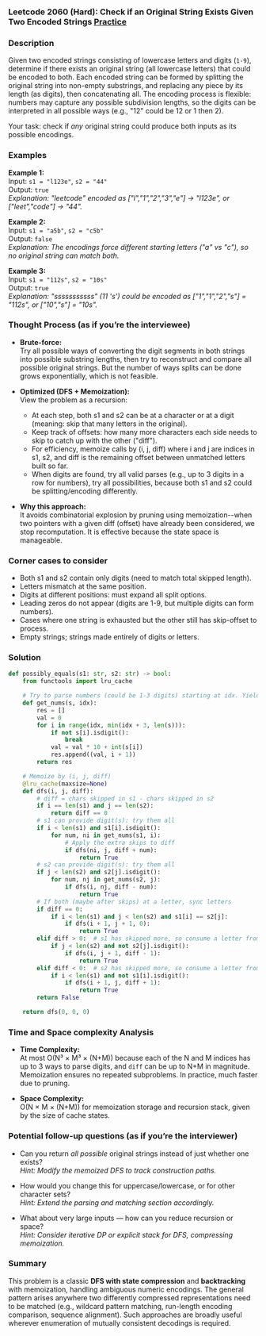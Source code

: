 ### Leetcode 2060 (Hard): Check if an Original String Exists Given Two Encoded Strings [Practice](https://leetcode.com/problems/check-if-an-original-string-exists-given-two-encoded-strings)

### Description  
Given two encoded strings consisting of lowercase letters and digits (`1-9`), determine if there exists an original string (all lowercase letters) that could be encoded to both. Each encoded string can be formed by splitting the original string into non-empty substrings, and replacing any piece by its length (as digits), then concatenating all. The encoding process is flexible: numbers may capture any possible subdivision lengths, so the digits can be interpreted in all possible ways (e.g., "12" could be 12 or 1 then 2).

Your task: check if *any* original string could produce both inputs as its possible encodings.

### Examples  

**Example 1:**  
Input: `s1 = "l123e"`, `s2 = "44"`  
Output: `true`  
*Explanation: "leetcode" encoded as ["l","1","2","3","e"] → "l123e", or ["leet","code"] → "44".*

**Example 2:**  
Input: `s1 = "a5b"`, `s2 = "c5b"`  
Output: `false`  
*Explanation: The encodings force different starting letters ("a" vs "c"), so no original string can match both.*

**Example 3:**  
Input: `s1 = "112s"`, `s2 = "10s"`  
Output: `true`  
*Explanation: "sssssssssss" (11 's') could be encoded as ["1","1","2","s"] = "112s", or ["10","s"] = "10s".*

### Thought Process (as if you’re the interviewee)  
- **Brute-force:**  
  Try all possible ways of converting the digit segments in both strings into possible substring lengths, then try to reconstruct and compare all possible original strings. But the number of ways splits can be done grows exponentially, which is not feasible.

- **Optimized (DFS + Memoization):**  
  View the problem as a recursion:  
  - At each step, both s1 and s2 can be at a character or at a digit (meaning: skip that many letters in the original).
  - Keep track of offsets: how many more characters each side needs to skip to catch up with the other ("diff").
  - For efficiency, memoize calls by (i, j, diff) where i and j are indices in s1, s2, and diff is the remaining offset between unmatched letters built so far.
  - When digits are found, try all valid parses (e.g., up to 3 digits in a row for numbers), try all possibilities, because both s1 and s2 could be splitting/encoding differently.

- **Why this approach:**  
  It avoids combinatorial explosion by pruning using memoization--when two pointers with a given diff (offset) have already been considered, we stop recomputation. It is effective because the state space is manageable.


### Corner cases to consider  
- Both s1 and s2 contain only digits (need to match total skipped length).
- Letters mismatch at the same position.
- Digits at different positions: must expand all split options.
- Leading zeros do not appear (digits are 1-9, but multiple digits can form numbers).
- Cases where one string is exhausted but the other still has skip-offset to process.
- Empty strings; strings made entirely of digits or letters.


### Solution

```python
def possibly_equals(s1: str, s2: str) -> bool:
    from functools import lru_cache

    # Try to parse numbers (could be 1-3 digits) starting at idx. Yield (num, next_index).
    def get_nums(s, idx):
        res = []
        val = 0
        for i in range(idx, min(idx + 3, len(s))):
            if not s[i].isdigit():
                break
            val = val * 10 + int(s[i])
            res.append((val, i + 1))
        return res

    # Memoize by (i, j, diff)
    @lru_cache(maxsize=None)
    def dfs(i, j, diff):
        # diff = chars skipped in s1 - chars skipped in s2
        if i == len(s1) and j == len(s2):
            return diff == 0
        # s1 can provide digit(s): try them all
        if i < len(s1) and s1[i].isdigit():
            for num, ni in get_nums(s1, i):
                # Apply the extra skips to diff
                if dfs(ni, j, diff + num):
                    return True
        # s2 can provide digit(s): try them all
        if j < len(s2) and s2[j].isdigit():
            for num, nj in get_nums(s2, j):
                if dfs(i, nj, diff - num):
                    return True
        # If both (maybe after skips) at a letter, sync letters
        if diff == 0:
            if i < len(s1) and j < len(s2) and s1[i] == s2[j]:
                if dfs(i + 1, j + 1, 0):
                    return True
        elif diff > 0:  # s1 has skipped more, so consume a letter from s2
            if j < len(s2) and not s2[j].isdigit():
                if dfs(i, j + 1, diff - 1):
                    return True
        elif diff < 0:  # s2 has skipped more, so consume a letter from s1
            if i < len(s1) and not s1[i].isdigit():
                if dfs(i + 1, j, diff + 1):
                    return True
        return False

    return dfs(0, 0, 0)
```

### Time and Space complexity Analysis  

- **Time Complexity:**  
  At most O(N³ × M³ × (N+M)) because each of the N and M indices has up to 3 ways to parse digits, and `diff` can be up to N+M in magnitude. Memoization ensures no repeated subproblems. In practice, much faster due to pruning.

- **Space Complexity:**  
  O(N × M × (N+M)) for memoization storage and recursion stack, given by the size of cache states.


### Potential follow-up questions (as if you’re the interviewer)  

- Can you return *all possible* original strings instead of just whether one exists?  
  *Hint: Modify the memoized DFS to track construction paths.*

- How would you change this for uppercase/lowercase, or for other character sets?  
  *Hint: Extend the parsing and matching section accordingly.*

- What about very large inputs — how can you reduce recursion or space?  
  *Hint: Consider iterative DP or explicit stack for DFS, compressing memoization.*


### Summary
This problem is a classic **DFS with state compression** and **backtracking** with memoization, handling ambiguous numeric encodings. The general pattern arises anywhere two differently compressed representations need to be matched (e.g., wildcard pattern matching, run-length encoding comparison, sequence alignment). Such approaches are broadly useful wherever enumeration of mutually consistent decodings is required.